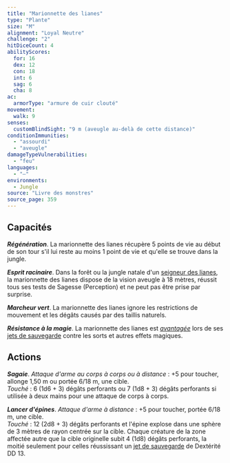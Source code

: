 ```yaml
---
title: "Marionnette des lianes"
type: "Plante"
size: "M"
alignment: "Loyal Neutre"
challenge: "2"
hitDiceCount: 4
abilityScores:
  for: 16
  dex: 12
  con: 18
  int: 6
  sag: 6
  cha: 8
ac:
  armorType: "armure de cuir clouté"
movement:
  walk: 9
senses:
  customBlindSight: "9 m (aveugle au-delà de cette distance)"
conditionImmunities:
  - "assourdi"
  - "aveugle"
damageTypeVulnerabilities:
  - "feu"
languages:
  - "—"
environments:
  - Jungle
source: "Livre des monstres"
source_page: 359
---
```

## Capacités
_**Régénération**_. La marionnette des lianes récupère 5 points de vie au début de son tour s'il lui reste au moins 1 point de vie et qu'elle se trouve dans la jungle.

_**Esprit racinaire**_. Dans la forêt ou la jungle natale d'un [seigneur des lianes](/bestiaire/seigneur-des-lianes/), la marionnette des lianes dispose de la vision aveugle à 18 mètres, réussit tous ses tests de Sagesse (Perception) et ne peut pas être prise par surprise.

_**Marcheur vert**_. La marionnette des lianes ignore les restrictions de mouvement et les dégâts causés par des taillis naturels.

_**Résistance à la magie**_. La marionnette des lianes est [_avantagée_](/utiliser-les-caracteristiques/#avantage-et-desavantage) lors de ses [jets de sauvegarde](/utiliser-les-caracteristiques/#jets-de-sauvegarde) contre les sorts et autres effets magiques.

## Actions
_**Sagaie**_. _Attaque d'arme au corps à corps ou à distance_ : +5 pour toucher, allonge 1,50 m ou portée 6/18 m, une cible.  
_Touché_ : 6 (1d6 + 3) dégâts perforants ou 7 (1d8 + 3) dégâts perforants si utilisée à deux mains pour une attaque de corps à corps.

_**Lancer d'épines**_. _Attaque d'arme à distance_ : +5 pour toucher, portée 6/18 m, une cible.  
_Touché_ : 12 (2d8 + 3) dégâts perforants et l'épine explose dans une sphère de 3 mètres de rayon centrée sur la cible. Chaque créature de la zone affectée autre que la cible originelle subit 4 (1d8) dégâts perforants, la moitié seulement pour celles réussissant un [jet de sauvegarde](/utiliser-les-caracteristiques/#jets-de-sauvegarde) de Dextérité DD 13.
